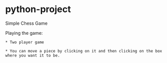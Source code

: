 python-project
==============

Simple Chess Game


Playing the game:  

    * Two player game  

    * You can move a piece by clicking on it and then clicking on the box where you want it to be.  

